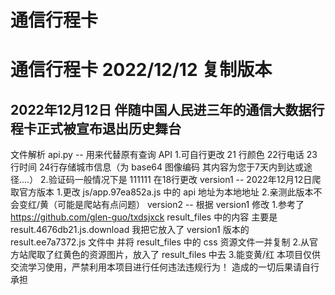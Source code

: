 # 通信行程卡
# 通信行程卡 2022/12/12 复制版本
## 2022年12月12日 伴随中国人民进三年的通信大数据行程卡正式被宣布退出历史舞台
文件解析
api.py -- 用来代替原有查询 API
       1.可自行更改 21 行颜色 22行电话 23行时间 24行存储城市信息（为 base64 图像编码 其内容为您于7天内到达或途径....）
       2.验证码一般情况下是 111111 在18行更改
version1 -- 2022年12月12日爬取官方版本
       1.更改 js/app.97ea852a.js 中的 api 地址为本地地址
       2.亲测此版本不会变红/黄（可能是爬站有点问题）
version2 -- 根据 version1 修改
       1.参考了 https://github.com/glen-guo/txdsjxck result_files 中的内容 主要是 result.4676db21.js.download 我把它放入了 version1 版本的 result.ee7a7372.js 文件中 并将 result_files 中的 css 资源文件一并复制
       2.从官方站爬取了红黄色的资源图片，放入了 result_files 中去
       3.能变黄/红
本项目仅供交流学习使用，严禁利用本项目进行任何违法违规行为！
造成的一切后果请自行承担
